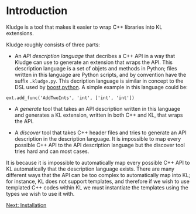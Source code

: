 # Introduction

Kludge is a tool that makes it easier to wrap C++ libraries into KL extensions.

Kludge roughly consists of three parts:

- An *API description language* that decribes a C++ API in a way that Kludge can use to generate an extension that wraps the API.  This description language is a set of objets and methods in Python; files written in this language are Python scripts, and by convention have the suffix `.kludge.py`.  This decription language is similar in concept to the DSL used by [boost.python](http://www.boost.org/doc/libs/1_62_0/libs/python/doc/html/index.html).  A simple example in this language could be:

```
ext.add_func('AddTwoInts', 'int', ['int', 'int'])
```

- A *generate* tool that takes an API description written in this language and generates a KL extension, written in both C++ and KL, that wraps the API.

- A *discover* tool that takes C++ header files and tries to generate an API description in the description language.  It is impossible to map every possible C++ API to the API description language but the discover tool tries hard and can most cases.

It is because it is impossible to automatically map every possible C++ API to KL automatically that the description language exists.  There are many different ways that the API can be too complex to automatically map into KL; for instance, KL does not support templates, and therefore if we wish to use templated C++ codes within KL we must instantiate the templates using the types we wish to use it with.

[Next: Installation](install.md)
